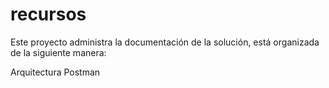 # recursos
Este proyecto administra la documentación de la solución, está organizada de la siguiente manera:

Arquitectura 
Postman
